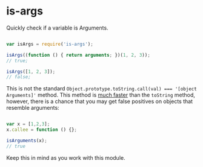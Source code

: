 # is-args

Quickly check if a variable is Arguments.

```javascript

var isArgs = require('is-args');

isArgs((function () { return arguments; })(1, 2, 3));
// true;

isArgs([1, 2, 3]);
// false;

```

This is not the standard `Object.prototype.toString.call(val) === '[object Arguments]'` method.
This method is [much faster](http://jsperf.com/is-args-vs-object-prototype-tostring-call) than the `toString` method, 
however, there is a chance that you may get false positives on objects that resemble arguments:

```javascript

var x = [1,2,3];
x.callee = function () {};

isArguments(x);
// true

```

Keep this in mind as you work with this module.